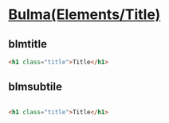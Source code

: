 [Bulma(Elements/Title)](https://bulma.io/documentation/elements/title/)
=====================

blmtitle
--------

```html
<h1 class="title">Title</h1>
```

blmsubtile
--------

```html

<h1 class="title">Title</h1>
```
